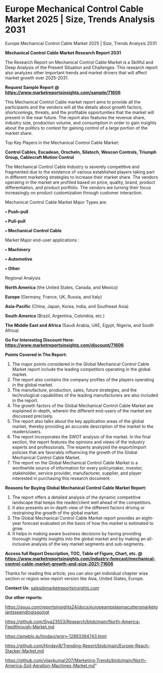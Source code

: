 # Europe Mechanical Control Cable Market 2025 | Size, Trends Analysis 2031
Europe Mechanical Control Cable Market 2025 | Size, Trends Analysis 2031

<strong>Mechanical Control Cable Market Research Report 2031</strong>

The Research Report on Mechanical Control Cable Market is a Skillful and Deep Analysis of the Present Situation and Challenges. This research report also analyzes other important trends and market drivers that will affect market growth over 2025-2031.

<strong>Request Sample Report @ <a href=https://www.marketreportsinsights.com/sample/71606>https://www.marketreportsinsights.com/sample/71606</a></strong>

This Mechanical Control Cable market report aims to provide all the participants and the vendors will all the details about growth factors, shortcomings, threats, and the profitable opportunities that the market will present in the near future. The report also features the revenue share, industry size, production volume, and consumption in order to gain insights about the politics to contest for gaining control of a large portion of the market share.

Top Key Players in the Mechanical Control Cable Market:

<strong>Control Cables, Escadean, Orscheln, Silatech, Wescon Controls, Triumph Group, Cablecraft Motion Control</strong>

The Mechanical Control Cable Industry is severely competitive and fragmented due to the existence of various established players taking part in different marketing strategies to increase their market share. The vendors operating in the market are profiled based on price, quality, brand, product differentiation, and product portfolio. The vendors are turning their focus increasingly on product customization through customer interaction.

Mechanical Control Cable Market Major Types are:

<strong>• Push-pull

• Pull-pull

• Mechanical Control Cable</strong>

Market Major end-user applications :

<strong>• Machinery

• Automotive

• Other</strong>

Regional Analysis

</u><strong><b>North America</b></strong> (the United States, Canada, and Mexico)

<strong><b>Europe </b></strong>(Germany, France, UK, Russia, and Italy)

<strong><b>Asia-Pacific</b></strong> (China, Japan, Korea, India, and Southeast Asia)

<strong><b>South America</b></strong> (Brazil, Argentina, Colombia, etc.)

<strong><b>The Middle East and Africa</b></strong> (Saudi Arabia, UAE, Egypt, Nigeria, and South Africa)

<strong>Go For Interesting Discount Here: <a href=https://www.marketreportsinsights.com/discount/71606>https://www.marketreportsinsights.com/discount/71606</a></strong>

<strong>Points Covered in The Report:</strong>
<ol>
  <li>The major points considered in the Global Mechanical Control Cable Market report include the leading competitors operating in the global market.</li>
  <li>The report also contains the company profiles of the players operating in the global market.</li>
  <li>The manufacture, production, sales, future strategies, and the technological capabilities of the leading manufacturers are also included in the report.</li>
  <li>The growth factors of the Global Mechanical Control Cable Market are explained in-depth, wherein the different end-users of the market are discussed precisely.</li>
  <li>The report also talks about the key application areas of the global market, thereby providing an accurate description of the market to the readers/users.</li>
  <li>The report incorporates the SWOT analysis of the market. In the final section, the report features the opinions and views of the industry experts and professionals. The experts analyzed the export/import policies that are favorably influencing the growth of the Global Mechanical Control Cable Market.</li>
  <li>The report on the Global Mechanical Control Cable Market is a worthwhile source of information for every policymaker, investor, stakeholder, service provider, manufacturer, supplier, and player interested in purchasing this research document.</li>
</ol>
<strong>Reasons for Buying Global Mechanical Control Cable Market Report:</strong>

<ol>
  <li>The report offers a detailed analysis of the dynamic competitive landscape that keeps the reader/client well ahead of the competitors.</li>
  <li>It also presents an in-depth view of the different factors driving or restraining the growth of the global market.</li>
  <li>The Global Mechanical Control Cable Market report provides an eight-year forecast evaluated on the basis of how the market is estimated to grow.</li>
  <li>It helps in making aware business decisions by having providing thorough insights insights into the global market and by making an all-inclusive analysis of the key market segments and sub-segments.</li>
</ol>
<strong>Access full Report Description, TOC, Table of Figure, Chart, etc. @ <a href=https://www.marketreportsinsights.com/industry-forecast/mechanical-control-cable-market-growth-and-size-2021-71606>https://www.marketreportsinsights.com/industry-forecast/mechanical-control-cable-market-growth-and-size-2021-71606</a></strong>


Thanks for reading this article; you can also get individual chapter wise section or region wise report version like Asia, United States, Europe.

<strong>Contact Us:</strong>
sales@marketreportsinsights.com

<strong>Our other reports:</strong>

<a href=https://issuu.com/reportsinsights24/docs/europeampplasmacuttersmarketgiantsspendingisgoingt>https://issuu.com/reportsinsights24/docs/europeampplasmacuttersmarketgiantsspendingisgoingt</a>

<a href=https://github.com/Siya23553/Research/blob/main/North-America-Feedthrough-Market.md>https://github.com/Siya23553/Research/blob/main/North-America-Feedthrough-Market.md</a>

<a href=https://ameblo.jp/hindavi/entry-12893394743.html>https://ameblo.jp/hindavi/entry-12893394743.html</a>

<a href=https://github.com/Hindavi8/Trending-Report/blob/main/Europe-Reach-Stacker-Market.md>https://github.com/Hindavi8/Trending-Report/blob/main/Europe-Reach-Stacker-Market.md</a>

<a href=https://github.com/vijaykumar207/Marketing-Trends/blob/main/North-America-Soil-Aeration-Machines-Market.md>https://github.com/vijaykumar207/Marketing-Trends/blob/main/North-America-Soil-Aeration-Machines-Market.md</a>"
